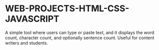 # WEB-PROJECTS-HTML-CSS-JAVASCRIPT
A simple tool where users can type or paste text, and it displays the word count, character count, and optionally sentence count. Useful for content writers and students.
